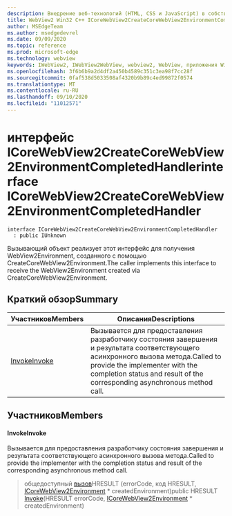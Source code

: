```yaml
---
description: Внедрение веб-технологий (HTML, CSS и JavaScript) в собственные приложения с помощью элемента управления Microsoft Edge WebView2
title: WebView2 Win32 C++ ICoreWebView2CreateCoreWebView2EnvironmentCompletedHandler
author: MSEdgeTeam
ms.author: msedgedevrel
ms.date: 09/09/2020
ms.topic: reference
ms.prod: microsoft-edge
ms.technology: webview
keywords: IWebView2, IWebView2WebView, webview2, WebView, приложения Win32, Win32, EDGE, ICoreWebView2, ICoreWebView2Controller, управление браузером, EDGE HTML, ICoreWebView2CreateCoreWebView2EnvironmentCompletedHandler
ms.openlocfilehash: 3f6b6b9a2d4df2a450b4589c351c3ea98f7cc28f
ms.sourcegitcommit: 0faf538d5033508af4320b9b89c4ed99872f0574
ms.translationtype: MT
ms.contentlocale: ru-RU
ms.lasthandoff: 09/10/2020
ms.locfileid: "11012571"
---
```

# <span data-ttu-id="a767e-104">интерфейс ICoreWebView2CreateCoreWebView2EnvironmentCompletedHandler</span><span class="sxs-lookup"><span data-stu-id="a767e-104">interface ICoreWebView2CreateCoreWebView2EnvironmentCompletedHandler</span></span> 

```
interface ICoreWebView2CreateCoreWebView2EnvironmentCompletedHandler
  : public IUnknown
```

<span data-ttu-id="a767e-105">Вызывающий объект реализует этот интерфейс для получения WebView2Environment, созданного с помощью CreateCoreWebView2Environment.</span><span class="sxs-lookup"><span data-stu-id="a767e-105">The caller implements this interface to receive the WebView2Environment created via CreateCoreWebView2Environment.</span></span>

## <span data-ttu-id="a767e-106">Краткий обзор</span><span class="sxs-lookup"><span data-stu-id="a767e-106">Summary</span></span>

 <span data-ttu-id="a767e-107">Участников</span><span class="sxs-lookup"><span data-stu-id="a767e-107">Members</span></span>                        | <span data-ttu-id="a767e-108">Описания</span><span class="sxs-lookup"><span data-stu-id="a767e-108">Descriptions</span></span>
--------------------------------|---------------------------------------------
[<span data-ttu-id="a767e-109">Invoke</span><span class="sxs-lookup"><span data-stu-id="a767e-109">Invoke</span></span>](#invoke) | <span data-ttu-id="a767e-110">Вызывается для предоставления разработчику состояния завершения и результата соответствующего асинхронного вызова метода.</span><span class="sxs-lookup"><span data-stu-id="a767e-110">Called to provide the implementer with the completion status and result of the corresponding asynchronous method call.</span></span>

## <span data-ttu-id="a767e-111">Участников</span><span class="sxs-lookup"><span data-stu-id="a767e-111">Members</span></span>

#### <span data-ttu-id="a767e-112">Invoke</span><span class="sxs-lookup"><span data-stu-id="a767e-112">Invoke</span></span> 

<span data-ttu-id="a767e-113">Вызывается для предоставления разработчику состояния завершения и результата соответствующего асинхронного вызова метода.</span><span class="sxs-lookup"><span data-stu-id="a767e-113">Called to provide the implementer with the completion status and result of the corresponding asynchronous method call.</span></span>

> <span data-ttu-id="a767e-114">общедоступный [вызов](#invoke)HRESULT (errorCode, код HRESULT, [ICoreWebView2Environment](icorewebview2environment.md) \* createdEnvironment)</span><span class="sxs-lookup"><span data-stu-id="a767e-114">public HRESULT [Invoke](#invoke)(HRESULT errorCode, [ICoreWebView2Environment](icorewebview2environment.md) \* createdEnvironment)</span></span>

